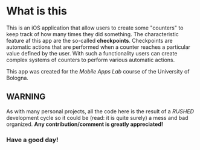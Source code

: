 # What is this

This is an iOS application that allow users to create some "counters" to keep track of how many times they did something. The characteristic feature af this app are the so-called **checkpoints**. Checkpoints are automatic actions that are performed when a counter reaches a particular value defined by the user. With such a functionality users can create complex systems of counters to perform various automatic actions.

This app was created for the *Mobile Apps Lab* course of the University of Bologna.

## WARNING
As with many personal projects, all the code here is the result of a *RUSHED* development cycle so it could be (read: it is quite surely) a mess and bad organized. **Any contribution/comment is greatly appreciated!**

### Have a good day!
